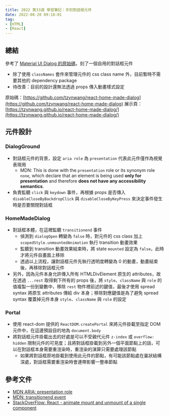 ```yaml
---
title: 2022 第33週 學習筆記：手刻對話框元件
date: 2022-08-20 09:18:01
tag:
- [HTML]
- [React]
---
```


## 總結

參考了 [Material UI Dialog 的原始碼](https://github.com/mui/material-ui/blob/master/packages/mui-material/src/Dialog/Dialog.js)，刻了一個自用的對話框元件

- 除了使用 `classNames` 套件來管理元件的 css class name 外，目前暫時不需要其他的 dependency package
- 待改善：目前的設計還無法透過 props 傳入動畫樣式設定

原始碼：[https://github.com/tzynwang/react-home-made-dialog](https://github.com/tzynwang/react-home-made-dialog)
展示頁：[https://tzynwang.github.io/react-home-made-dialog/](https://tzynwang.github.io/react-home-made-dialog/)

## 元件設計

<script src="https://gist.github.com/tzynwang/eeb23c983ef8fcaac9b56699d7f59798.js"></script>

### DialogGround

- 對話框元件的背景，設定 `aria role` 為 `presentation` 代表此元件僅作為視覺表現用
  - MDN: This is done with the `presentation` role or its synonym role `none`, which declare that an element is being used **only for presentation** and therefore **does not have any accessibility semantics**.
- 負責監聽 `click` 與 `keydown` 事件，再根據 props 是否傳入 `disableCloseByBackdropClick` 與 `disableCloseByKeyPress` 來決定事件發生時是否要關閉對話框

### HomeMadeDialog

- 對話框本體，在這裡監聽 `transitionend` 事件
  - 偵測到 `dialogOpen` 轉變為 `false` 時，對元件的 css class 加上 `scopedStyle.unmountedAnimation` 執行 transition 動畫效果
  - 監聽到 transition 動畫效果結束時，將 state `mounted` 設定為 `false`，此時才將元件自畫面上移除
  - 透過以上流程，讓對話框元件先執行透明度轉變為 0 的動畫，動畫結束後，再移除對話框元件
- 另外，因為元件本身允許傳入所有 HTMLDivElement 原生的 attributes，故在透過 `...rest` 取得剩下所有的 props 後，將 `style`、`className` 與 `role` 的值複製一份到變數中，移除 `rest` 物件裡前述的鍵值，最後才使用 spread syntax 將原生 attributes 傳給 div 本身；移除對應鍵值是為了避免 spread syntax 覆蓋掉元件本身 `style`、`className` 與 `role` 的設定

### Portal

<script src="https://gist.github.com/tzynwang/41db5e893a77591dd4134420634dab45.js"></script>

- 使用 react-dom 提供的 `ReactDOM.createPortal` 來將元件掛載至指定 DOM 元件中，在這邊預設目的地為 `document.body`
- 將對話框元件掛載出去的好處是可以不受親代元件 `z-index` 或 `overflow: hidden` 限制元件的可見度；且將對話框掛載到另外一個平面節點上的話，可以在對話框本身需要重渲染時，重渲染的演算只需要處理該節點
  - 如果將對話框原地掛載到使用此元件的節點，有可能該節點處在巢狀結構深處，對話框需要重渲染時會連帶影響一整串節點

## 參考文件

- [MDN ARIA: presentation role](https://developer.mozilla.org/en-US/docs/Web/Accessibility/ARIA/Roles/presentation_role)
- [MDN: transitionend event](https://developer.mozilla.org/en-US/docs/Web/API/Element/transitionend_event)
- [StackOverFlow: React - animate mount and unmount of a single component](https://stackoverflow.com/questions/40064249/react-animate-mount-and-unmount-of-a-single-component)
